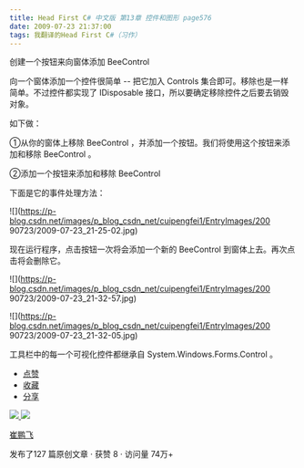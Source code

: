 ```yaml
---
title: Head First C# 中文版 第13章 控件和图形 page576
date: 2009-07-23 21:37:00
tags: 我翻译的Head First C#（习作）
---
```

创建一个按钮来向窗体添加  BeeControl

  

向一个窗体添加一个控件很简单  \--  把它加入  Controls  集合即可。移除也是一样简单。不过控件都实现了  IDisposable
接口，所以要确定移除控件之后要去销毁对象。

  

如下做：

  

①从你的窗体上移除  BeeControl  ，并添加一个按钮。我们将使用这个按钮来添加和移除  BeeControl  。

  

②添加一个按钮来添加和移除  BeeControl

  

下面是它的事件处理方法：

  

![](https://p-blog.csdn.net/images/p_blog_csdn_net/cuipengfei1/EntryImages/200
90723/2009-07-23_21-25-02.jpg)

现在运行程序，点击按钮一次将会添加一个新的  BeeControl  到窗体上去。再次点击将会删除它。

  

![](https://p-blog.csdn.net/images/p_blog_csdn_net/cuipengfei1/EntryImages/200
90723/2009-07-23_21-32-57.jpg)

![](https://p-blog.csdn.net/images/p_blog_csdn_net/cuipengfei1/EntryImages/200
90723/2009-07-23_21-32-05.jpg)

工具栏中的每一个可视化控件都继承自  System.Windows.Forms.Control  。

  * [ 点赞  ](javascript:;)
  * [ 收藏  ](javascript:;)
  * [ 分享 ](javascript:;)

[ ![](https://profile.csdnimg.cn/5/2/5/3_cuipengfei1)
![](https://g.csdnimg.cn/static/user-reg-year/1x/11.png)
](https://blog.csdn.net/cuipengfei1)

[ 崔鹏飞 ](https://blog.csdn.net/cuipengfei1)

发布了127 篇原创文章  ·  获赞 8  ·  访问量 74万+

